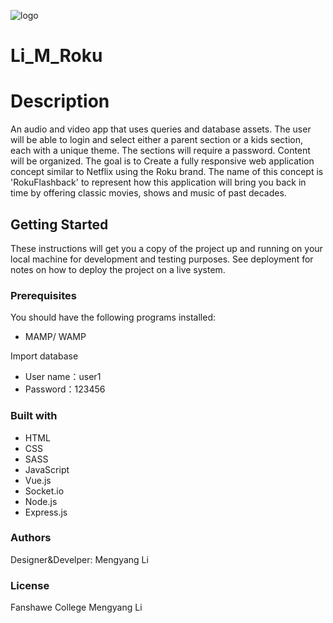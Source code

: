 ![logo](https://user-images.githubusercontent.com/46695004/113470206-5f47c680-9486-11eb-9b68-949626c15287.png)

# Li_M_Roku
# Description
An audio and video app that uses queries and database assets. The user will be able to login and select either a parent section or a kids section, each with a unique theme. The sections will require a password. Content will be organized. The goal is to Create a fully responsive web application concept similar to Netflix using the Roku brand. The name of this concept is 'RokuFlashback' to represent how this application will bring you back in time by offering classic movies, shows and music of past decades.
## Getting Started

These instructions will get you a copy of the project up and running on your local machine for development and testing purposes. See deployment for notes on how to deploy the project on a live system.

### Prerequisites

You should have the following programs installed: 

* MAMP/ WAMP


Import database 
* User name：user1
* Password：123456

### Built with
* HTML 
* CSS 
* SASS 
* JavaScript 
* Vue.js 
* Socket.io 
* Node.js 
* Express.js


### Authors
Designer&Develper: Mengyang Li

### License
Fanshawe College Mengyang Li
